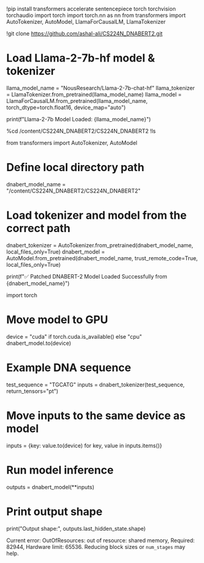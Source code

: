 !pip install transformers accelerate sentencepiece torch torchvision torchaudio
import torch
import torch.nn as nn
from transformers import AutoTokenizer, AutoModel, LlamaForCausalLM, LlamaTokenizer

!git clone https://github.com/ashal-ali/CS224N_DNABERT2.git

# Load Llama-2-7b-hf model & tokenizer
llama_model_name = "NousResearch/Llama-2-7b-chat-hf"
llama_tokenizer = LlamaTokenizer.from_pretrained(llama_model_name)
llama_model = LlamaForCausalLM.from_pretrained(llama_model_name, torch_dtype=torch.float16, device_map="auto")

print(f"Llama-2-7b Model Loaded: {llama_model_name}")

%cd /content/CS224N_DNABERT2/CS224N_DNABERT2
!ls

from transformers import AutoTokenizer, AutoModel

# Define local directory path
dnabert_model_name = "/content/CS224N_DNABERT2/CS224N_DNABERT2"

# Load tokenizer and model from the correct path
dnabert_tokenizer = AutoTokenizer.from_pretrained(dnabert_model_name, local_files_only=True)
dnabert_model = AutoModel.from_pretrained(dnabert_model_name, trust_remote_code=True, local_files_only=True)

print(f"✅ Patched DNABERT-2 Model Loaded Successfully from {dnabert_model_name}")

import torch

# Move model to GPU
device = "cuda" if torch.cuda.is_available() else "cpu"
dnabert_model.to(device)

# Example DNA sequence
test_sequence = "TGCATG"
inputs = dnabert_tokenizer(test_sequence, return_tensors="pt")

# Move inputs to the same device as model
inputs = {key: value.to(device) for key, value in inputs.items()}

# Run model inference
outputs = dnabert_model(**inputs)

# Print output shape
print("Output shape:", outputs.last_hidden_state.shape)


Current error: OutOfResources: out of resource: shared memory, Required: 82944, Hardware limit: 65536. Reducing block sizes or `num_stages` may help.